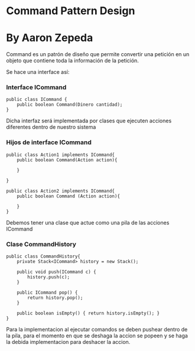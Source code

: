 # Command Pattern Design
# By Aaron Zepeda


Command es un patrón de diseño que permite convertir una petición en un objeto que contiene toda la información de la petición.

Se hace una interface así:


### Interface ICommand
    public class ICommand {
        public boolean Command(Dinero cantidad);
    }

Dicha interfaz será implementada por clases que ejecuten acciones diferentes dentro de nuestro sistema

### Hijos de interface ICommand
    public class Action1 implements ICommand{
        public boolean Command(Action action){

        }

    }

    public class Action2 implements ICommand{
        public boolean Command (Action action){

        }
    }

Debemos tener una clase que actue como una pila de las acciones ICommand


### Clase CommandHistory
    public class CommandHistory{
        private Stack<ICommand> history = new Stack();

        public void push(ICommand c) {
            history.push(c);
        }

        public ICommand pop() {
            return history.pop();
        }

        public boolean isEmpty() { return history.isEmpty(); }
    }

Para la implementacion al ejecutar comandos se deben pushear dentro de la pila, para el momento en que se deshaga la accion se popeen y se haga la debida implementacion para deshacer la accion.


